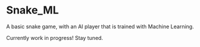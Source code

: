 # Snake_ML

A basic snake game, with an AI player that is trained with Machine Learning. 

Currently work in progress! Stay tuned.

